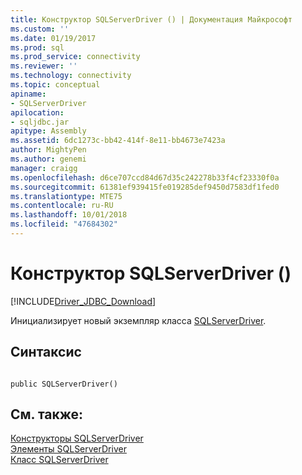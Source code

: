 ```yaml
---
title: Конструктор SQLServerDriver () | Документация Майкрософт
ms.custom: ''
ms.date: 01/19/2017
ms.prod: sql
ms.prod_service: connectivity
ms.reviewer: ''
ms.technology: connectivity
ms.topic: conceptual
apiname:
- SQLServerDriver
apilocation:
- sqljdbc.jar
apitype: Assembly
ms.assetid: 6dc1273c-bb42-414f-8e11-bb4673e7423a
author: MightyPen
ms.author: genemi
manager: craigg
ms.openlocfilehash: d6ce707ccd84d67d35c242278b33f4cf23330f0a
ms.sourcegitcommit: 61381ef939415fe019285def9450d7583df1fed0
ms.translationtype: MTE75
ms.contentlocale: ru-RU
ms.lasthandoff: 10/01/2018
ms.locfileid: "47684302"
---
```

# <a name="sqlserverdriver-constructor-"></a>Конструктор SQLServerDriver ()
[!INCLUDE[Driver_JDBC_Download](../../../includes/driver_jdbc_download.md)]

  Инициализирует новый экземпляр класса [SQLServerDriver](../../../connect/jdbc/reference/sqlserverdriver-class.md).  
  
## <a name="syntax"></a>Синтаксис  
  
```  
  
public SQLServerDriver()  
```  
  
## <a name="see-also"></a>См. также:  
 [Конструкторы SQLServerDriver](../../../connect/jdbc/reference/sqlserverdriver-constructors.md)   
 [Элементы SQLServerDriver](../../../connect/jdbc/reference/sqlserverdriver-members.md)   
 [Класс SQLServerDriver](../../../connect/jdbc/reference/sqlserverdriver-class.md)  
  
  
